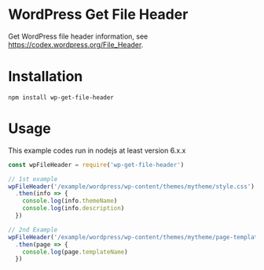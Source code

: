 # WordPress Get File Header
Get WordPress file header information, see https://codex.wordpress.org/File_Header.

# Installation
`npm install wp-get-file-header`

# Usage
This example codes run in nodejs at least version 6.x.x

```javascript
const wpFileHeader = require('wp-get-file-header')

// 1st example
wpFileHeader('/example/wordpress/wp-content/themes/mytheme/style.css')
  .then(info => {
    console.log(info.themeName)
    console.log(info.description)
  })

// 2nd Example
wpFileHeader('/example/wordpress/wp-content/themes/mytheme/page-templates/full-width.php')
  .then(page => {
    console.log(page.templateName)
  })
```
